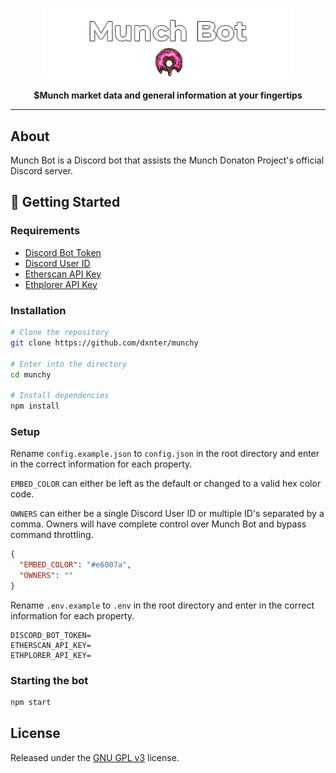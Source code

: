 <div align="center">
  <p>
    <img src="assets/images/README_banner.png" raw=true width="400" alt="Munch Bot Banner">
  </p>
  <strong>$Munch market data and general information at your fingertips</strong>
</div>
<hr />

## About

Munch Bot is a Discord bot that assists the Munch Donaton Project's official Discord server.

## 🚀 Getting Started

### Requirements

- [Discord Bot Token](https://github.com/reactiflux/discord-irc/wiki/Creating-a-discord-bot-&-getting-a-token)
- [Discord User ID](https://support.discord.com/hc/en-us/articles/206346498-Where-can-I-find-my-User-Server-Message-ID-)
- [Etherscan API Key](https://info.etherscan.com/api-keys/)
- [Ethplorer API Key](https://github.com/EverexIO/Ethplorer/wiki/Ethplorer-API)

### Installation

```bash
# Clone the repository
git clone https://github.com/dxnter/munchy

# Enter into the directory
cd munchy

# Install dependencies
npm install
```

### Setup

Rename `config.example.json` to `config.json` in the root directory and enter in the correct information for each property.

`EMBED_COLOR` can either be left as the default or changed to a valid hex color code.

`OWNERS` can either be a single Discord User ID or multiple ID's separated by a comma. Owners will have complete control over Munch Bot and bypass command throttling.

```json
{
  "EMBED_COLOR": "#e6007a",
  "OWNERS": ""
}
```

Rename `.env.example` to `.env` in the root directory and enter in the correct information for each property.

```env
DISCORD_BOT_TOKEN=
ETHERSCAN_API_KEY=
ETHPLORER_API_KEY=
```

### Starting the bot

```bash
npm start
```

## License

Released under the [GNU GPL v3](https://www.gnu.org/licenses/gpl-3.0.en.html) license.
